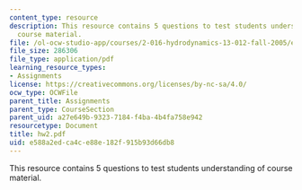 ```yaml
---
content_type: resource
description: This resource contains 5 questions to test students understanding of
  course material.
file: /ol-ocw-studio-app/courses/2-016-hydrodynamics-13-012-fall-2005/e588a2edca4ce88e182f915b93d66db8_hw2.pdf
file_size: 286306
file_type: application/pdf
learning_resource_types:
- Assignments
license: https://creativecommons.org/licenses/by-nc-sa/4.0/
ocw_type: OCWFile
parent_title: Assignments
parent_type: CourseSection
parent_uid: a27e649b-9323-7184-f4ba-4b4fa758e942
resourcetype: Document
title: hw2.pdf
uid: e588a2ed-ca4c-e88e-182f-915b93d66db8
---
```

This resource contains 5 questions to test students understanding of course material.